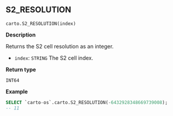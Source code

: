 ## S2_RESOLUTION

```sql:signature
carto.S2_RESOLUTION(index)
```

**Description**

Returns the S2 cell resolution as an integer.

* `index`: `STRING` The S2 cell index.

**Return type**

`INT64`


**Example**


```sql
SELECT `carto-os`.carto.S2_RESOLUTION(-6432928348669739008);
-- 11
```